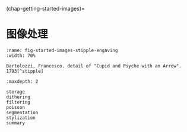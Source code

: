 (chap-getting-started-images)=
# 图像处理

```{figure} fig/stipple-engaving.jpg
:name: fig-started-images-stipple-engaving
:width: 70%

Bartolozzi, Francesco. detail of "Cupid and Psyche with an Arrow". 1793[^stipple]
```
[^stipple]: [Wikipedia: Francesco Bartolozzi](https://en.wikipedia.org/wiki/Francesco_Bartolozzi)

```{toctree}
:maxdepth: 2

storage
dithering
filtering
poisson
segmentation
stylization
summary
```